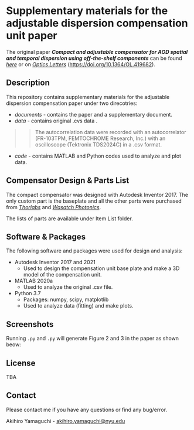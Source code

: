 # Supplementary materials for the adjustable dispersion compensation unit paper

The original paper ***Compact and adjustable compensator for AOD spatial and temporal dispersion using off-the-shelf components*** can be found [*here*](https://github.com/Y-Akihiro/Dispersion-Compensation-Unit/blob/main/documents/ol-46-7-1644.pdf) or on [*Optics Letters*](https://doi.org/10.1364/OL.419682) (https://doi.org/10.1364/OL.419682).

## Description
This repository contains supplementary materials for the adjustable dispersion compensation paper under two direcotries:
* *documents* - contains the paper and a supplementary document.
* *data* - contains original .cvs data .
>>The autocorrelation data were recorded with an autocorrelator (FR-103TPM, FEMTOCHROME Research, Inc.) with an oscilloscope (Tektronix TDS2024C) in a .csv format. 
* *code* - contains MATLAB and Python codes used to analyze and plot data.

## Compensator Design & Parts List
The compact compensator was designed with Autodesk Inventor 2017. The only custom part is the baseplate and all the other parts were purchased from [*Thorlabs*](https://www.thorlabs.com/) and [*Wasatch Photonics*](https://wasatchphotonics.com/product/800-lmm-at-1030nm/).

The lists of parts are available under Item List folder.

## Software & Packages

The following software and packages were used for design and analysis:
* Autodesk Inventor 2017 and 2021
	* Used to design the compensation unit base plate and make a 3D model of the compensation unit.
* MATLAB 2020a
	* Used to analyze the original .csv file.
* Python 3.7
	* Packages: numpy, scipy, matplotlib
	* Used to analyze data (fitting) and make plots.

## Screenshots
Running `.py` and `.py` will generate Figure 2 and 3 in the paper as shown beow:



## License
TBA 


## Contact

Please contact me if you have any questions or find any bug/error.

Akihiro Yamaguchi - akihiro.yamaguchi@nyu.edu
